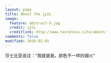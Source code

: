 ```yaml
---
layout: page
title: About the jyiL
image:
  feature: abstract-5.jpg
  credit: jyiL
  creditlink: http://www.tasteless.site/about/
comments: false
modified: 2016-02-01
---
```


莎士比亚说过："我就是我，颜色不一样的烟火"